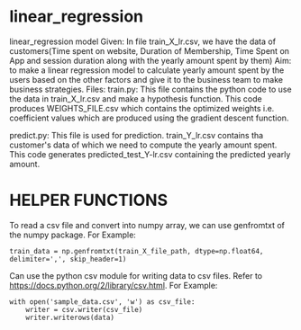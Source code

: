 # linear_regression
linear_regression model
Given: In file train_X_lr.csv, we have the data of customers(Time spent on website, Duration of Membership, Time Spent on App and session duration along with the yearly amount spent by them)
Aim: to make a linear regression model to calculate yearly amount spent by the users based on the other factors and give it to the business team to make business strategies.
Files:
train.py: This file contains the python code to use the data in train_X_lr.csv and make a hypothesis function. This code produces WEIGHTS_FILE.csv which contains the optimized weights i.e. coefficient values which are produced using the gradient descent function.

predict.py: This file is used for prediction. train_Y_lr.csv contains tha customer's data of which we need to compute the yearly amount spent. This code generates predicted_test_Y-lr.csv containing the predicted yearly amount.
# HELPER FUNCTIONS

To read a csv file and convert into numpy array, we can use genfromtxt of the numpy package.
For Example:
```
train_data = np.genfromtxt(train_X_file_path, dtype=np.float64, delimiter=',', skip_header=1)
```
Can use the python csv module for writing data to csv files.
Refer to https://docs.python.org/2/library/csv.html.
For Example:
```
with open('sample_data.csv', 'w') as csv_file:
	writer = csv.writer(csv_file)
    writer.writerows(data)
```
